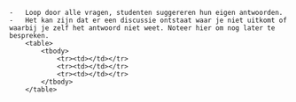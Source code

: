     -   Loop door alle vragen, studenten suggereren hun eigen antwoorden.
    -   Het kan zijn dat er een discussie ontstaat waar je niet uitkomt of waarbij je zelf het antwoord niet weet. Noteer hier om nog later te bespreken.
        <table>
            <tbody>
                <tr><td></td></tr>
                <tr><td></td></tr>
                <tr><td></td></tr>
            </tbody>
        </table>
